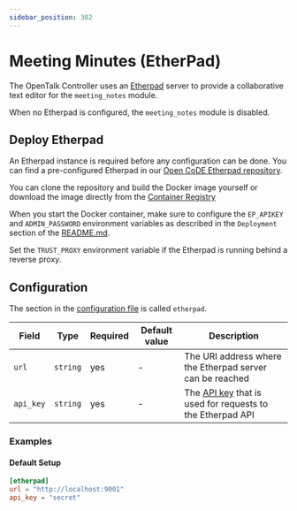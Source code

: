 ```yaml
---
sidebar_position: 302
---
```


# Meeting Minutes (EtherPad)

The OpenTalk Controller uses an [Etherpad](https://etherpad.org/) server to provide a collaborative text editor for the `meeting_notes` module.

When no Etherpad is configured, the `meeting_notes` module is disabled.

## Deploy Etherpad

An Etherpad instance is required before any configuration can be done. You can find a pre-configured Etherpad in our
[Open CoDE Etherpad repository](https://gitlab.opencode.de/opentalk/etherpad).

You can clone the repository and build the Docker image yourself or download the image directly from the [Container Registry](https://gitlab.opencode.de/opentalk/etherpad/container_registry)

When you start the Docker container, make sure to configure the `EP_APIKEY` and `ADMIN_PASSWORD` environment variables as
described in the `Deployment` section of the [README.md](https://gitlab.opencode.de/opentalk/etherpad/-/blob/main/README.md?ref_type=heads#deployment).

Set the `TRUST_PROXY` environment variable if the Etherpad is running behind a reverse proxy.

## Configuration

The section in the [configuration file](../../core/configuration.md) is called `etherpad`.

| Field     | Type     | Required | Default value | Description                                                                                                                                            |
| --------- | -------- | -------- | ------------- | ------------------------------------------------------------------------------------------------------------------------------------------------------ |
| `url`     | `string` | yes      | -             | The URI address where the Etherpad server can be reached                                                                                               |
| `api_key` | `string` | yes      | -             | The [API key](https://gitlab.opencode.de/opentalk/etherpad/-/blob/main/README.md?ref_type=heads#api-key) that is used for requests to the Etherpad API |

### Examples

#### Default Setup

```toml
[etherpad]
url = "http://localhost:9001"
api_key = "secret"
```
